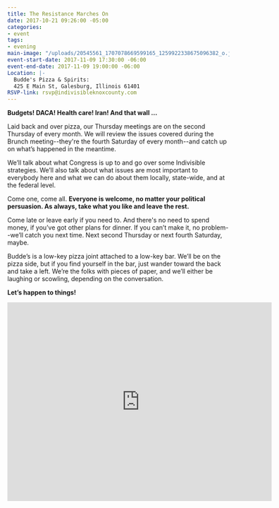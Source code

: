 ```yaml
---
title: The Resistance Marches On
date: 2017-10-21 09:26:00 -05:00
categories:
- event
tags:
- evening
main-image: "/uploads/20545561_1707078669599165_1259922338675096382_o.jpg"
event-start-date: 2017-11-09 17:30:00 -06:00
event-end-date: 2017-11-09 19:00:00 -06:00
Location: |-
  Budde's Pizza & Spirits:
  425 E Main St, Galesburg, Illinois 61401
RSVP-link: rsvp@indivisibleknoxcounty.com
---
```


**Budgets! DACA! Health care! Iran! And that wall …**

Laid back and over pizza, our Thursday meetings are on the second Thursday of every month. We will review the issues covered during the Brunch meeting--they're the fourth Saturday of every month--and catch up on what’s happened in the meantime.

We’ll talk about what Congress is up to and go over some Indivisible strategies. We’ll also talk about what issues are most important to everybody here and what we can do about them locally, state-wide, and at the federal level. 

Come one, come all. **Everyone is welcome, no matter your political persuasion. As always, take what you like and leave the rest.**

Come late or leave early if you need to. And there's no need to spend money, if you’ve got other plans for dinner. If you can’t make it, no problem--we’ll catch you next time. Next second Thursday or next fourth Saturday, maybe.

Budde’s is a low-key pizza joint attached to a low-key bar. We’ll be on the pizza side, but if you find yourself in the bar, just wander toward the back and take a left. We’re the folks with pieces of paper, and we’ll either be laughing or scowling, depending on the conversation.

**Let’s happen to things!**


<iframe src="https://www.google.com/maps/embed?pb=!1m18!1m12!1m3!1d3013.541518379298!2d-90.36630258458781!3d40.94771447930693!2m3!1f0!2f0!3f0!3m2!1i1024!2i768!4f13.1!3m3!1m2!1s0x87e1be10729049c1%3A0xa9af558775e77efa!2sBudde&#39;s+Pizza+%26+Spirits!5e0!3m2!1sen!2sus!4v1509148744312" width="600" height="450" frameborder="0" style="border:0" allowfullscreen></iframe>